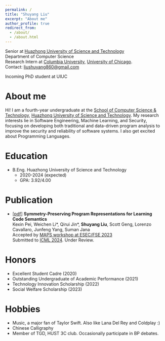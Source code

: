 ```yaml
---
permalink: /
title: "Shuyang Liu"
excerpt: "About me"
author_profile: true
redirect_from: 
  - /about/
  - /about.html
---
```


Senior at [Huazhong University of Science and Technology](http://english.hust.edu.cn/)  
Department of Computer Science  
Research Intern at [Columbia University](https://www.columbia.edu/), [University of Chicago](https://www.uchicago.edu/).  
Contact: liushuyang860@gmail.com

Incoming PhD student at UIUC  

# About me

Hi! I am a fourth-year undergraduate at the [School of Computer Science & Technology](http://english.cs.hust.edu.cn/), [Huazhong University of Science and Technology](http://english.hust.edu.cn/). My research interests lie in Software Engineering, Machine Learning, and Security, focusing on developing both traditional and data-driven program analysis to improve the security and reliability of software systems. I also get excited about Programming Languages.

# Education

- B.Eng. Huazhong University of Science and Technology
  - 2020-2024 (expected)
  - GPA: 3.92/4.00

# Publication
- [[pdf](https://arxiv.org/pdf/2308.03312.pdf)] **Symmetry-Preserving Program Representations for Learning Code Semantics**  
Kexin Pei, Weichen Li\*, Qirui Jin*, **Shuyang Liu**, Scott Geng, Lorenzo Cavallaro, Junfeng Yang, Suman Jana  
Accepted by [MAPS workshop at ESEC/FSE 2023](https://mapsworkshop.github.io/)  
Submitted to [ICML 2024](https://icml.cc/). Under Review.

# Honors
-  Excellent Student Cadre (2020)
-  Outstanding Undergraduate of Academic Performance (2021)
-  Technology Innovation Scholarship (2022)
-  Social Welfare Scholarship (2023)

# Hobbies
- Music, a major fan of Taylor Swift. Also like Lana Del Rey and Coldplay :)
- Chinese Calligraphy
- Member of TGD, HUST 3C club. Occasionally participate in BP debates.
